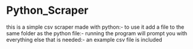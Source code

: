 # Python_Scraper
this is a simple csv scraper made with python:-
to use it add a file to the same folder as the python file:-
running the program will prompt you with everything else that is needed:-
an example csv file is included
